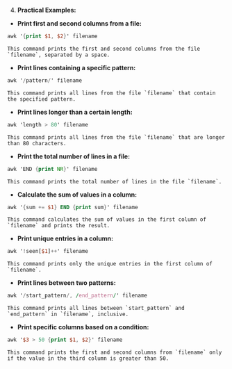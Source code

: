 4.  **Practical Examples:**

-   **Print first and second columns from a file:**

```awk
awk '{print $1, $2}' filename
```	
    This command prints the first and second columns from the file `filename`, separated by a space.
    
- **Print lines containing a specific pattern:**
    
```awk
awk '/pattern/' filename
```
    This command prints all lines from the file `filename` that contain the specified pattern.
    
- **Print lines longer than a certain length:**
```awk
awk 'length > 80' filename
```
    This command prints all lines from the file `filename` that are longer than 80 characters.
    
- **Print the total number of lines in a file:**
    
```awk
awk 'END {print NR}' filename
```
    This command prints the total number of lines in the file `filename`.
    
- **Calculate the sum of values in a column:**
    
```awk
awk '{sum += $1} END {print sum}' filename
``` 
    This command calculates the sum of values in the first column of `filename` and prints the result.
    
- **Print unique entries in a column:**
    
```awk
awk '!seen[$1]++' filename
``` 
    This command prints only the unique entries in the first column of `filename`.
    
- **Print lines between two patterns:**
    
```awk
awk '/start_pattern/, /end_pattern/' filename
``` 
    This command prints all lines between `start_pattern` and `end_pattern` in `filename`, inclusive.
    
- **Print specific columns based on a condition:**
    
```awk
awk '$3 > 50 {print $1, $2}' filename
``` 
    This command prints the first and second columns from `filename` only if the value in the third column is greater than 50.

